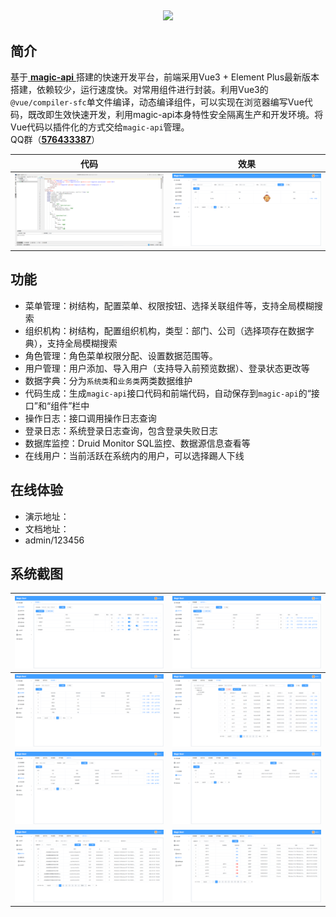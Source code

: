 ##

<p align="center">
    <img src="https://gitee.com/ssssssss-team/magic-boot/raw/master/images/magic-boot.png" />
</p>

## 简介

基于[ **magic-api** ](https://gitee.com/ssssssss-team/magic-api)搭建的快速开发平台，前端采用Vue3 + Element Plus最新版本搭建，依赖较少，运行速度快。对常用组件进行封装。利用Vue3的`@vue/compiler-sfc`单文件编译，动态编译组件，可以实现在浏览器编写Vue代码，既改即生效快速开发，利用magic-api本身特性安全隔离生产和开发环境。将Vue代码以插件化的方式交给`magic-api`管理。  
QQ群（<a href="https://jq.qq.com/?_wv=1027&k=KD6DPvB0" target="_blank"><b>576433387</b></a>）


| 代码 | 效果 |
|----|----|
| ![](images/code.png)  | ![](images/view.png)  |


## 功能
- 菜单管理：树结构，配置菜单、权限按钮、选择关联组件等，支持全局模糊搜索
- 组织机构：树结构，配置组织机构，类型：部门、公司（选择项存在数据字典），支持全局模糊搜索
- 角色管理：角色菜单权限分配、设置数据范围等。
- 用户管理：用户添加、导入用户（支持导入前预览数据）、登录状态更改等
- 数据字典：分为`系统类`和`业务类`两类数据维护
- 代码生成：生成`magic-api`接口代码和前端代码，自动保存到`magic-api`的“接口”和“组件”栏中
- 操作日志：接口调用操作日志查询
- 登录日志：系统登录日志查询，包含登录失败日志
- 数据库监控：Druid Monitor SQL监控、数据源信息查看等
- 在线用户：当前活跃在系统内的用户，可以选择踢人下线

## 在线体验
- 演示地址：
- 文档地址：
- admin/123456

## 系统截图
| ![](images/1.png)  | ![](images/2.png)  |
|---|---|
| ![](images/3.png)  | ![](images/4.png)  |
| ![](images/5.png)  | ![](images/6.png)  |
| ![](images/7.png)  | ![](images/8.png)  |


